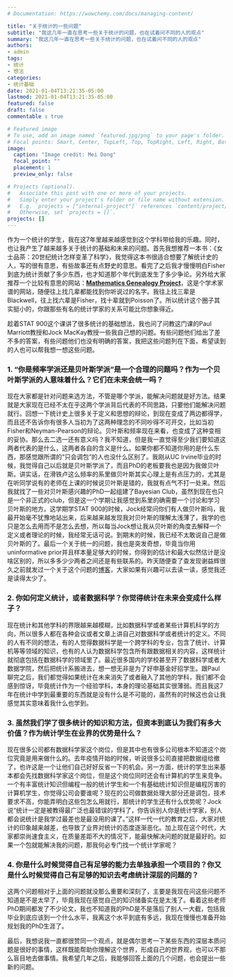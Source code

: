 ```yaml
---
# Documentation: https://wowchemy.com/docs/managing-content/

title: "关于统计的一些问题"
subtitle: "我这几年一直在思考一些关于统计的问题，也在试着问不同的人的观点"
summary: "我这几年一直在思考一些关于统计的问题，也在试着问不同的人的观点"
authors:
- admin
tags: 
- 统计
- 想法
categories: 
- 统计基础
date: 2021-01-04T13:21:35-05:00
lastmod: 2021-01-04T13:21:35-05:00
featured: false
draft: false
commentable : true

# Featured image
# To use, add an image named `featured.jpg/png` to your page's folder.
# Focal points: Smart, Center, TopLeft, Top, TopRight, Left, Right, BottomLeft, Bottom, BottomRight.
image:
  caption: "Image credit: Mei Dong"
  focal_point: ""
  placement: 1
  preview_only: false

# Projects (optional).
#   Associate this post with one or more of your projects.
#   Simply enter your project's folder or file name without extension.
#   E.g. `projects = ["internal-project"]` references `content/project/deep-learning/index.md`.
#   Otherwise, set `projects = []`.
projects: []
---
```


作为一个统计的学生，我在这7年里越来越感觉到这个学科带给我的乐趣。同时，也让我产生了越来越多关于统计的基础和未来的问题。首先我想推荐一本书：《女士品茶：20世纪统计怎样变革了科学》，我觉得这本书很适合想要了解统计史的人，写的很有意思，有些故事还有点野史的意思。看完了之后我才慢慢明白Fisher到底为统计贡献了多少东西，也才知道那个年代到底发生了多少争论。另外给大家推荐一个比较有意思的网站：[**Mathematics Genealogy Project**](https://www.genealogy.math.ndsu.nodak.edu/)，这是个学术家谱的网站，随便往上找几辈都能找到你听说过的名字。我往上找三辈是Blackwell，往上找六辈是Fisher，找十辈就到Poisson了。所以统计这个圈子其实挺小的，你跟那些有名的统计学家的关系可能比你想象得近。

趁着STAT 900这个课讲了很多统计的基础想法，我也问了问教这门课的Paul Marriott教授和Jock MacKay教授一些我自己想的问题。有些问题他们给出了差不多的答案，有些问题他们也没有明确的答案，我把这些问题列在下面，希望读到的人也可以帮我想一想这些问题。


### 1. “你是频率学派还是贝叶斯学派”是一个合理的问题吗？作为一个贝叶斯学派的人意味着什么？它们在未来会统一吗？

现在大家都是针对问题来选方法，不管是哪个学派，能解决问题就是好方法。结果就是大家现在已经不太在乎这两个学派背后代表的不同思路，只要他们能解决问题就行。回想一下统计史上很多关于定义和思想的辩论，到现在变成了两边都得学，而且还不告诉你有很多人当初为了这两种理念的不同吵得不可开交，比如当初Fisher和Neyman-Pearson的辩论。贝叶斯和频率现在来看，也变成了这种变相的妥协。那么去二选一还有意义吗？我不知道，但是我一直觉得至少我们要知道这两者代表的是什么，这两者各自的含义是什么。如果你都不知道你用的是什么东西，那感觉跟所谓的“只会调包”的人也没什么区别了。我刚从UC Irvine毕业的时候，我觉得自己以后就是贝叶斯学派了，而且PhD的老板要我也是因为我做贝叶斯。讲实话，在滑铁卢这么频率的系里做贝叶斯其实心理上是有点压力的，尤其是在听同学说有的老师在上课的时候说贝叶斯是错的，我就有点气不打一处来。然后我就找了一些对贝叶斯感兴趣的PhD一起组建了Bayesian Club，虽然到现在也只是一个非正式的club，但是这一个学期让我感觉到系里的确需要一个讨论和学习贝叶斯的地方。这学期学STAT 900的时候，Jock经常问你们有人做贝叶斯吗，我最开始毫不犹豫地站出来，后来越来越发现我对贝叶斯的理解太浅薄了，我学的也只是怎么去用而不是怎么去想，所以每当Jock想让我从贝叶斯的角度去解释一个定义或者理论的时候，我经常无话可说。到期末的时候，我已经不太敢说自己是做贝叶斯的了。最后一个关于统一的问题，我也是突发奇想，毕竟当你用uninformative prior并且样本量足够大的时候，你得到的估计和最大似然估计是没啥区别的，所以多多少少两者之间还是有些联系的。昨天随便查了查发现谢益辉很久之前就发过一个关于这个问题的[博客](https://yihui.org/cn/2010/12/unifying-bayesians-and-frequentists/)，大家如果有兴趣可以去读一读，感觉我还是读得太少了。

### 2. 你如何定义统计，或者数据科学？你觉得统计在未来会变成什么样子？

现在统计和其他学科的界限越来越模糊，比如数据科学或者某些计算机科学的方向，所以很多人都在各种会议或者文章上讲自己对数据科学或者统计的定义。不同的人有不同的想法，有的人觉得数据科学是一个跨学科的专业，包含了统计、计算机等等领域的知识，也有的人认为数据科学包含所有跟数据相关的内容，这样统计就彻底包括在数据科学的领域里了。最近很多国内的学校甚至开了数据科学或者大数据学院，然后把统计系搬进去，想一想无非是为了好申基金好招学生。跟Paul聊完之后，我们都觉得如果统计在未来消失了或者融入了其他的学科，我们都不会感到惊讶，毕竟统计作为一个经验学科，本身的理论基础其实很薄弱。而且我这7年在统计中学到最重要的东西就是没有什么是不可能的，虽然有的时候这也会让我感觉其实意味着我什么也学到。

### 3. 虽然我们学了很多统计的知识和方法，但资本到底认为我们有多大价值？作为统计学生在业界的优势是什么？

现在很多公司都有数据科学家这个岗位，但是其中也有很多公司根本不知道这个岗位究竟是用来做什么的。去年疫情开始的时候，听说很多公司直接把数据组给撤了，也许这是一个让他们自己好好反省一下的机会。另一方面，统计的学生出来基本都会先找数据科学家这个岗位，但是这个岗位同时还会有计算机的学生来竞争。一个有丰富统计知识但编程一般的统计学生和一个有基础统计知识但是编程厉害的计算机学生，你觉得公司会要谁呢？现在的公司做数据处理大部分还是调包，技术要求不高，你能弄明白这些包怎么用就行，那统计的学生还有什么优势呢？Jock说“统计一定是被教得最广泛也最错误的学科了，你告诉别人你是统计学家，别人都会说统计是我学过最差也是最没用的课了。”这样一代一代的教育之后，大家对统计的印象越来越差，也导致了业界对统计的态度逐渐恶化。加上现在这个时代，大家都崇尚速食主义，在质量差距不大的情况下，能最快解决问题的就是最好的。如果一个包就能解决我的问题，那我何必专门找一个统计学家呢？

### 4. 你是什么时候觉得自己有足够的能力去单独承担一个项目的？你又是什么时候觉得自己有足够的知识去考虑统计深层的问题的？

这两个问题相对于上面的问题就没那么重要和深刻了，主要是我现在问这些问题不知道是不是太早了，毕竟我现在感觉自己的知识储备实在是太浅了。看着这些老师PhD期间都发了不少论文，我也不知道我的PhD是不是落后了别人一大截，包括我毕业到底应该到一个什么水平，我离这个水平到底有多远，我现在慢慢也准备开始规划我的PhD生涯了。

最后，我想说我一直都很赞同一个观点，就是偶尔思考一下某些东西的深层本质问题是很好的事情，这样既能帮助你理解这个世界，形成自己的世界观，也可以不那么盲目地去做事情。我希望几年之后，我能够回答上面的几个问题，也会提出一些新的问题。